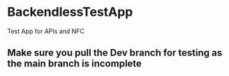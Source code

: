 # BackendlessTestApp
Test App for APIs and NFC

## Make sure you pull the Dev branch for testing as the main branch is incomplete
